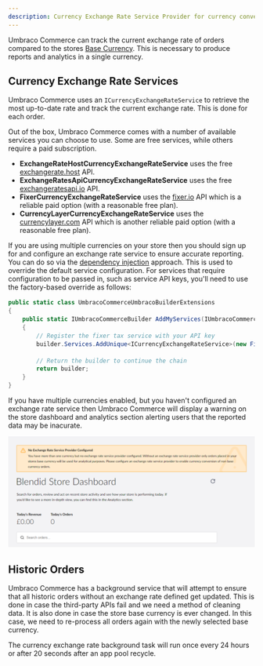 ```yaml
---
description: Currency Exchange Rate Service Provider for currency conversion in Umbraco Commerce.
---
```


Umbraco Commerce can track the current exchange rate of orders compared to the stores [Base Currency](./base-currency.md). This is necessary to produce reports and analytics in a single currency.


## Currency Exchange Rate Services

Umbraco Commerce uses an `ICurrencyExchangeRateService` to retrieve the most up-to-date rate and track the current exchange rate. This is done for each order.


Out of the box, Umbraco Commerce comes with a number of available services you can choose to use. Some are free services, while others require a paid subscription.


* **ExchangeRateHostCurrencyExchangeRateService** uses the free [exchangerate.host](https://exchangerate.host/) API.
* **ExchangeRatesApiCurrencyExchangeRateService** uses the free [exchangeratesapi.io](https://exchangeratesapi.io/) API.
* **FixerCurrencyExchangeRateService** uses the [fixer.io](https://fixer.io/) API which is a reliable paid option (with a reasonable free plan).
* **CurrencyLayerCurrencyExchangeRateService** uses the [currencylayer.com](https://currencylayer.com/) API which is another reliable paid option (with a reasonable free plan).

If you are using multiple currencies on your store then you should sign up for and configure an exchange rate service to ensure accurate reporting. You can do so via the [dependency injection](dependency-injection.md) approach. This is used to override the default service configuration. For services that require configuration to be passed in, such as service API keys, you'll need to use the factory-based override as follows:

```csharp
public static class UmbracoCommerceUmbracoBuilderExtensions
{
    public static IUmbracoCommerceBuilder AddMyServices(IUmbracoCommerceBuilder builder)
    {
        // Register the fixer tax service with your API key
        builder.Services.AddUnique<ICurrencyExchangeRateService>(new FixerCurrencyExchangeRateService("YOUR_FIXER_API_KEY"));
        
        // Return the builder to continue the chain
        return builder;
    }
}
```

If you have multiple currencies enabled, but you haven't configured an exchange rate service then Umbraco Commerce will display a warning on the store dashboard and analytics section alerting users that the reported data may be inacurate.

![No Exchange Rate Service Provider Warning](../media/v14/no-exchange-rate-provider.png)

## Historic Orders

Umbraco Commerce has a background service that will attempt to ensure that all historic orders without an exchange rate defined get updated. This is done in case the third-party APIs fail and we need a method of cleaning data. It is also done in case the store base currency is ever changed. In this case, we need to re-process all orders again with the newly selected base currency.

The currency exchange rate background task will run once every 24 hours or after 20 seconds after an app pool recycle.
